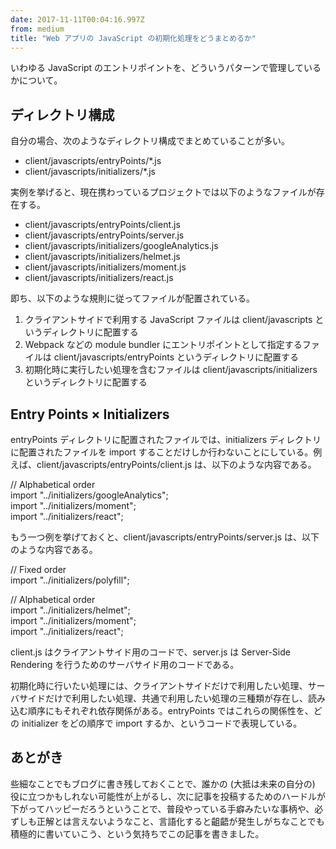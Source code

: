 ```yaml
---
date: 2017-11-11T00:04:16.997Z
from: medium
title: "Web アプリの JavaScript の初期化処理をどうまとめるか"
---
```


いわゆる JavaScript のエントリポイントを、どういうパターンで管理しているかについて。

## ディレクトリ構成

自分の場合、次のようなディレクトリ構成でまとめていることが多い。

- client/javascripts/entryPoints/\*.js
- client/javascripts/initializers/\*.js

実例を挙げると、現在携わっているプロジェクトでは以下のようなファイルが存在する。

- client/javascripts/entryPoints/client.js
- client/javascripts/entryPoints/server.js
- client/javascripts/initializers/googleAnalytics.js
- client/javascripts/initializers/helmet.js
- client/javascripts/initializers/moment.js
- client/javascripts/initializers/react.js

即ち、以下のような規則に従ってファイルが配置されている。

1.  クライアントサイドで利用する JavaScript ファイルは client/javascripts というディレクトリに配置する
2.  Webpack などの module bundler にエントリポイントとして指定するファイルは client/javascripts/entryPoints というディレクトリに配置する
3.  初期化時に実行したい処理を含むファイルは client/javascripts/initializers というディレクトリに配置する

## Entry Points × Initializers

entryPoints ディレクトリに配置されたファイルでは、initializers ディレクトリに配置されたファイルを import することだけしか行わないことにしている。例えば、client/javascripts/entryPoints/client.js は、以下のような内容である。

// Alphabetical order  
import "../initializers/googleAnalytics";  
import "../initializers/moment";  
import "../initializers/react";

もう一つ例を挙げておくと、client/javascripts/entryPoints/server.js は、以下のような内容である。

// Fixed order  
import "../initializers/polyfill";

// Alphabetical order  
import "../initializers/helmet";  
import "../initializers/moment";  
import "../initializers/react";

client.js はクライアントサイド用のコードで、server.js は Server-Side Rendering を行うためのサーバサイド用のコードである。

初期化時に行いたい処理には、クライアントサイドだけで利用したい処理、サーバサイドだけで利用したい処理、共通で利用したい処理の三種類が存在し、読み込む順序にもそれぞれ依存関係がある。entryPoints ではこれらの関係性を、どの initializer をどの順序で import するか、というコードで表現している。

## あとがき

些細なことでもブログに書き残しておくことで、誰かの (大抵は未来の自分の) 役に立つかもしれない可能性が上がるし、次に記事を投稿するためのハードルが下がってハッピーだろうということで、普段やっている手癖みたいな事柄や、必ずしも正解とは言えないようなこと、言語化すると齟齬が発生しがちなことでも積極的に書いていこう、という気持ちでこの記事を書きました。
